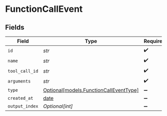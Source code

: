 # FunctionCallEvent


## Fields

| Field                                                                        | Type                                                                         | Required                                                                     | Description                                                                  |
| ---------------------------------------------------------------------------- | ---------------------------------------------------------------------------- | ---------------------------------------------------------------------------- | ---------------------------------------------------------------------------- |
| `id`                                                                         | *str*                                                                        | :heavy_check_mark:                                                           | N/A                                                                          |
| `name`                                                                       | *str*                                                                        | :heavy_check_mark:                                                           | N/A                                                                          |
| `tool_call_id`                                                               | *str*                                                                        | :heavy_check_mark:                                                           | N/A                                                                          |
| `arguments`                                                                  | *str*                                                                        | :heavy_check_mark:                                                           | N/A                                                                          |
| `type`                                                                       | [Optional[models.FunctionCallEventType]](../models/functioncalleventtype.md) | :heavy_minus_sign:                                                           | N/A                                                                          |
| `created_at`                                                                 | [date](https://docs.python.org/3/library/datetime.html#date-objects)         | :heavy_minus_sign:                                                           | N/A                                                                          |
| `output_index`                                                               | *Optional[int]*                                                              | :heavy_minus_sign:                                                           | N/A                                                                          |